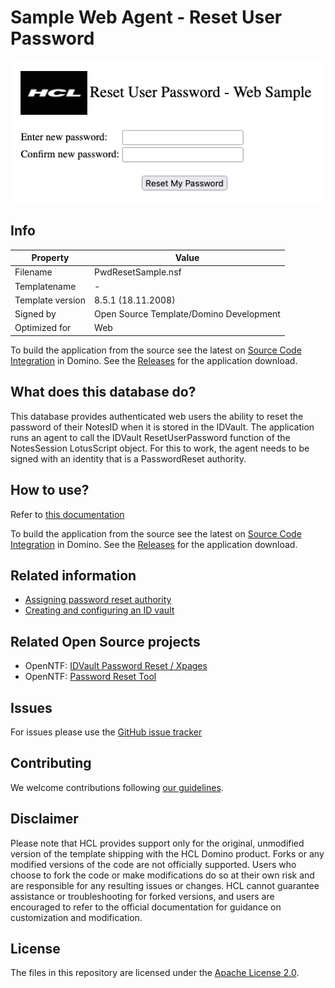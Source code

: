 # Sample Web Agent - Reset User Password

![Sample Web Agent - Reset User Password](docs/assets/images/png/screenshot.png)
## Info
Property | Value
---|---
Filename | PwdResetSample.nsf
Templatename | -
Template version | 8.5.1 (18.11.2008)
Signed by | Open Source Template/Domino Development
Optimized for | Web

To build the application from the source see the latest on [Source Code Integration](https://help.hcltechsw.com/dom_designer/14.0.0/basic/wn_sourcecodeutilitytool.html) in Domino. See the [Releases](https://github.com/HCL-TECH-SOFTWARE/domino-pwdresetsample/releases) for the application download.

## What does this database do?

This database provides authenticated web users the ability to reset the password of their NotesID when it is stored in the IDVault. The application runs an agent to call the IDVault ResetUserPassword function of the NotesSession LotusScript object. For this to work, the agent needs to be signed with an identity that is a PasswordReset authority.

## How to use?
Refer to [this documentation](docs/index.md)

To build the application from the source see the latest on [Source Code Integration](https://help.hcltechsw.com/dom_designer/14.0.0/basic/wn_sourcecodeutilitytool.html) in Domino. See the [Releases](releases) for the application download.

## Related information
- [Assigning password reset authority](https://help.hcltechsw.com/domino/12.0.2/admin/conf_assigningpasswordresetauthority_t.html)
- [Creating and configuring an ID vault](https://help.hcltechsw.com/domino/12.0.2/admin/conf_creatingandconfiguringanidvault_t.html)

## Related Open Source projects
- OpenNTF: [IDVault Password Reset / Xpages](https://www.openntf.org/internal/home.nsf/project.xsp?name=IDVault%20Password%20Reset)
- OpenNTF: [Password Reset Tool](https://openntf.org/main.nsf/project.xsp?r=project/Password%20Reset%20Tool)

## Issues
For issues please use the [GitHub issue tracker](https://github.com/HCL-TECH-SOFTWARE/domino-pwdresetsample/issues)

## Contributing
We welcome contributions following [our guidelines](CONTRIBUTING.md).

## Disclaimer
Please note that HCL provides support only for the original, unmodified version of the template shipping with the HCL Domino product. Forks or any modified versions of the code are not officially supported. Users who choose to fork the code or make modifications do so at their own risk and are responsible for any resulting issues or changes. HCL cannot guarantee assistance or troubleshooting for forked versions, and users are encouraged to refer to the official documentation for guidance on customization and modification.

## License
The files in this repository are licensed under the [Apache License 2.0](https://www.apache.org/licenses/LICENSE-2.0.html).
